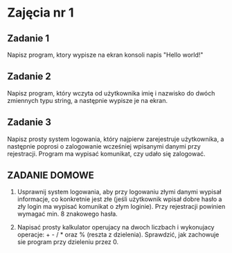 # Zajęcia nr 1

## Zadanie 1

Napisz program, ktory wypisze na ekran konsoli napis "Hello world!"

## Zadanie 2

Napisz program, który wczyta od użytkownika imię i nazwisko do dwóch zmiennych typu string, a następnie wypisze je na ekran.

## Zadanie 3

Napisz prosty system logowania, który najpierw zarejestruje użytkownika, a następnie poprosi o zalogowanie wcześniej wpisanymi danymi przy rejestracji. Program ma wypisać komunikat, czy udało się zalogować.

## ZADANIE DOMOWE

1. Usprawnij system logowania, aby przy logowaniu złymi danymi wypisał informacje, co konkretnie jest złe (jeśli użytkownik wpisał dobre hasło a zły login ma wypisać komunikat o złym loginie). Przy rejestracji powinien wymagać min. 8 znakowego hasła.

3. Napisać prosty kalkulator operujacy na dwoch liczbach i wykonujacy operacje: + - / * oraz % (reszta z dzielenia). Sprawdzić, jak zachowuje sie program przy dzieleniu przez 0.

